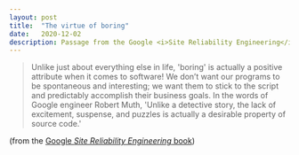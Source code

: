 ```yaml
---
layout: post
title:  "The virtue of boring"
date:   2020-12-02
description: Passage from the Google <i>Site Reliability Engineering</i> book
---
```


> Unlike just about everything else in life, 'boring' is actually a  positive attribute when it comes to software! We don’t want our  programs to be spontaneous and interesting; we want them to stick to  the script and predictably accomplish their business goals. In the  words of Google engineer Robert Muth, 'Unlike a detective story, the lack of excitement, suspense, and puzzles is actually a desirable property of source code.'

(from the [Google _Site Reliability Engineering_ book](https://sre.google/sre-book/simplicity/))